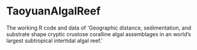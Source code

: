 # TaoyuanAlgalReef
 
The working R code and data of 'Geographic distance, sedimentation, and substrate shape cryptic crustose coralline algal assemblages in an world’s largest subtropical intertidal algal reef.'
